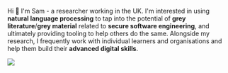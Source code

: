Hi 👋 I'm Sam - a researcher working in the UK. I'm interested in using **natural language processing** to tap into the potential of **grey literature**/**grey material** related to **secure software engineering**, and ultimately providing tooling to help others do the same. Alongside my research, I frequently work with individual learners and organisations and help them build their **advanced digital skills**.

<a href="https://sattwood.glitch.me">
    <img src="https://img.shields.io/badge/My%20links-sattwood.glitch.me-blue">
</a>

